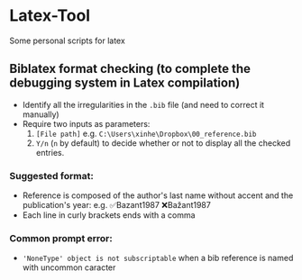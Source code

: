 # Latex-Tool
Some personal scripts for latex

## Biblatex format checking (to complete the debugging system in Latex compilation) 
- Identify all the irregularities in the `.bib` file (and need to correct it manually)
- Require two inputs as parameters:
    1. `[File path]` e.g. `C:\Users\xinhe\Dropbox\00_reference.bib`
    2. `Y/n` (`n` by default) to decide whether or not to display all the checked entries.

### Suggested format:
- Reference is composed of the author's last name without accent and the publication's year: e.g. ✅Bazant1987 ❌Bažant1987
- Each line in curly brackets ends with a comma

### Common prompt error:
- `'NoneType' object is not subscriptable` when a bib reference is named with uncommon caracter
